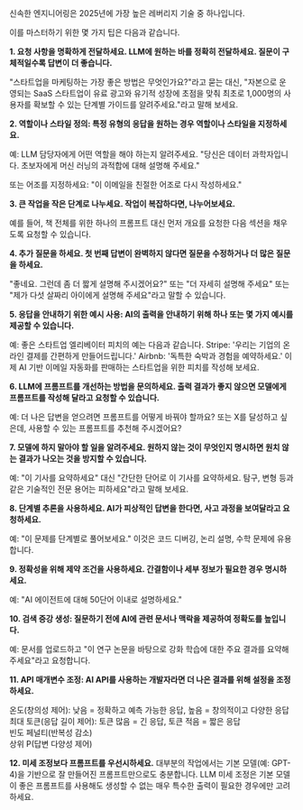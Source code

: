 신속한 엔지니어링은 2025년에 가장 높은 레버리지 기술 중 하나입니다.

이를 마스터하기 위한 몇 가지 팁은 다음과 같습니다.

**1. 요청 사항을 명확하게 전달하세요. LLM에 원하는 바를 정확히 전달하세요. 질문이 구체적일수록 답변이 더 좋습니다.**

"스타트업을 마케팅하는 가장 좋은 방법은 무엇인가요?"라고 묻는 대신, "자본으로 운영되는 SaaS 스타트업이 유료 광고와 유기적 성장에 초점을 맞춰 최초로 1,000명의 사용자를 확보할 수 있는 단계별 가이드를 알려주세요."라고 말해 보세요.

**2. 역할이나 스타일 정의: 특정 유형의 응답을 원하는 경우 역할이나 스타일을 지정하세요.**

예: LLM 담당자에게 어떤 역할을 해야 하는지 알려주세요. "당신은 데이터 과학자입니다. 초보자에게 머신 러닝의 과적합에 대해 설명해 주세요."

또는 어조를 지정하세요: "이 이메일을 친절한 어조로 다시 작성하세요."

**3. 큰 작업을 작은 단계로 나누세요. 작업이 복잡하다면, 나누어보세요.**

예를 들어, 책 전체를 위한 하나의 프롬프트 대신 먼저 개요를 요청한 다음 섹션을 채우도록 요청할 수 있습니다.

**4. 추가 질문을 하세요. 첫 번째 답변이 완벽하지 않다면 질문을 수정하거나 더 많은 질문을 하세요.**

"좋네요. 그런데 좀 더 짧게 설명해 주시겠어요?" 또는 "더 자세히 설명해 주세요" 또는 "제가 다섯 살짜리 아이에게 설명해 주세요"라고 말할 수 있습니다.

**5. 응답을 안내하기 위한 예시 사용: AI의 출력을 안내하기 위해 하나 또는 몇 가지 예시를 제공할 수 있습니다.**

예: 좋은 스타트업 엘리베이터 피치의 예는 다음과 같습니다. Stripe: '우리는 기업의 온라인 결제를 간편하게 만들어드립니다.' Airbnb: '독특한 숙박과 경험을 예약하세요.' 이제 AI 기반 이메일 자동화를 판매하는 스타트업을 위한 피치를 작성해 보세요.

**6. LLM에 프롬프트를 개선하는 방법을 문의하세요. 출력 결과가 좋지 않으면 모델에게 프롬프트를 작성해 달라고 요청할 수 있습니다.**

예: 더 나은 답변을 얻으려면 프롬프트를 어떻게 바꿔야 할까요? 또는 X를 달성하고 싶은데, 사용할 수 있는 프롬프트를 추천해 주시겠어요?

**7. 모델에 하지 말아야 할 일을 알려주세요. 원하지 않는 것이 무엇인지 명시하면 원치 않는 결과가 나오는 것을 방지할 수 있습니다.**

예: "이 기사를 요약하세요" 대신 "간단한 단어로 이 기사를 요약하세요. 탐구, 변형 등과 같은 기술적인 전문 용어는 피하세요"라고 말해 보세요.

**8. 단계별 추론을 사용하세요. AI가 피상적인 답변을 한다면, 사고 과정을 보여달라고 요청하세요.**

예: "이 문제를 단계별로 풀어보세요." 이것은 코드 디버깅, 논리 설명, 수학 문제에 유용합니다.

**9. 정확성을 위해 제약 조건을 사용하세요. 간결함이나 세부 정보가 필요한 경우 명시하세요.**

예: "AI 에이전트에 대해 50단어 이내로 설명하세요."

**10. 검색 증강 생성: 질문하기 전에 AI에 관련 문서나 맥락을 제공하여 정확도를 높입니다.**

예: 문서를 업로드하고 "이 연구 논문을 바탕으로 강화 학습에 대한 주요 결과를 요약해 주세요"라고 요청합니다.

**11. API 매개변수 조정: AI API를 사용하는 개발자라면 더 나은 결과를 위해 설정을 조정하세요.**

온도(창의성 제어): 낮음 = 정확하고 예측 가능한 응답, 높음 = 창의적이고 다양한 응답  
최대 토큰(응답 길이 제어): 토큰 많음 = 긴 응답, 토큰 적음 = 짧은 응답  
빈도 페널티(반복성 감소)  
상위 P(답변 다양성 제어)

**12. 미세 조정보다 프롬프트를 우선시하세요.** 대부분의 작업에서는 기본 모델(예: GPT-4)을 기반으로 잘 만들어진 프롬프트만으로도 충분합니다. LLM 미세 조정은 기본 모델이 좋은 프롬프트를 사용해도 생성할 수 없는 매우 특수한 출력이 필요한 경우에만 고려하세요.